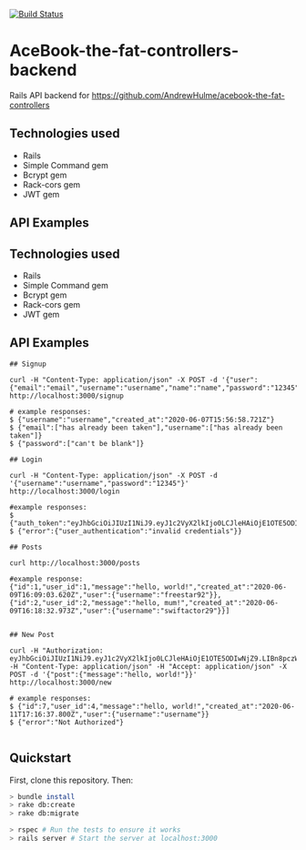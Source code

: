 [![Build Status](https://travis-ci.org/cjm106/acebook-the-fat-controllers-backend.svg?branch=master)](https://travis-ci.org/github/cjm106/acebook-the-fat-controllers-backend)

# AceBook-the-fat-controllers-backend

Rails API backend for https://github.com/AndrewHulme/acebook-the-fat-controllers

## Technologies used

* Rails
* Simple Command gem
* Bcrypt gem
* Rack-cors gem
* JWT gem

## API Examples

## Technologies used

* Rails
* Simple Command gem
* Bcrypt gem
* Rack-cors gem
* JWT gem

##  API Examples

```
## Signup

curl -H "Content-Type: application/json" -X POST -d '{"user": {"email":"email","username":"username","name":"name","password":"12345","password_confirmation":"12345"}}' http://localhost:3000/signup

# example responses:
$ {"username":"username","created_at":"2020-06-07T15:56:58.721Z"}
$ {"email":["has already been taken"],"username":["has already been taken"]}
$ {"password":["can't be blank"]}

## Login

curl -H "Content-Type: application/json" -X POST -d '{"username":"username","password":"12345"}' http://localhost:3000/login

#example responses:
$ {"auth_token":"eyJhbGciOiJIUzI1NiJ9.eyJ1c2VyX2lkIjo0LCJleHAiOjE1OTE5ODIwNjZ9.LIBn8pczWfLA_WCyNbuiw0qWUdj3i2OHVE4JSV2dDkQ","username":"username"}
$ {"error":{"user_authentication":"invalid credentials"}}

## Posts

curl http://localhost:3000/posts

#example response:
{"id":1,"user_id":1,"message":"hello, world!","created_at":"2020-06-09T16:09:03.620Z","user":{"username":"freestar92"}},{"id":2,"user_id":2,"message":"hello, mum!","created_at":"2020-06-09T16:18:32.973Z","user":{"username":"swiftactor29"}}]


## New Post

curl -H "Authorization: eyJhbGciOiJIUzI1NiJ9.eyJ1c2VyX2lkIjo0LCJleHAiOjE1OTE5ODIwNjZ9.LIBn8pczWfLA_WCyNbuiw0qWUdj3i2OHVE4JSV2dDkQ" -H "Content-Type: application/json" -H "Accept: application/json" -X POST -d '{"post":{"message":"hello, world!"}}' http://localhost:3000/new

# example responses:
$ {"id":7,"user_id":4,"message":"hello, world!","created_at":"2020-06-11T17:16:37.800Z","user":{"username":"username"}}
$ {"error":"Not Authorized"}


```


## Quickstart

First, clone this repository. Then:

```bash
> bundle install
> rake db:create
> rake db:migrate

> rspec # Run the tests to ensure it works
> rails server # Start the server at localhost:3000
```

